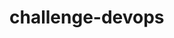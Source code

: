 # challenge-devops

<!-- mkdocs build
git add .
git commit -m "Initial commit"
git push origin master
mkdocs gh-deploy -->